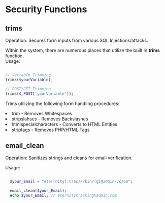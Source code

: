 <h1>Security Functions</h1>

## trims
Operation: Secures form inputs from various SQL Injections/attacks.

Within the system, there are numerous places that utilize the built in <b>trims</b> function.<br>
Usage:
```php

// Variable Trimming
trims($yourVariable);

// POST/GET Trimming
trims($_POST['yourVariable']);
```

Trims utilizing the following form handling procedures:
<li>trim - Removes Whitespaces</li>
<li>stripslahses - Removes Backslashes</li>
<li>htmlspecialcharacters - Converts to HTML Entities</li>
<li>striptags - Removes PHP/HTML Tags</li>

## email_clean

Operation: Sanitizes strings and cleans for email verification.

Usage:
```php

  $your_Email = "ete(rnity).trac///kin/(g)@admin/.c/om";

  email_clean($your_Email);
  echo $your_Email; // eternitytracking@admin.com

```
